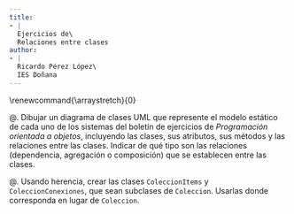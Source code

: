 ```yaml
---
title:
- |
  Ejercicios de\
  Relaciones entre clases
author:
- |
  Ricardo Pérez López\
  IES Doñana
---
```


\renewcommand{\arraystretch}{0}

@. Dibujar un diagrama de clases UML que represente el modelo estático de cada
   uno de los sistemas del boletín de ejercicios de _Programación orientada a
   objetos_, incluyendo las clases, sus atributos, sus métodos y las relaciones
   entre las clases. Indicar de qué tipo son las relaciones (dependencia,
   agregación o composición) que se establecen entre las clases.

@. Usando herencia, crear las clases `ColeccionItems` y `ColeccionConexiones`,
   que sean subclases de `Coleccion`. Usarlas donde corresponda en lugar de
   `Coleccion`.
